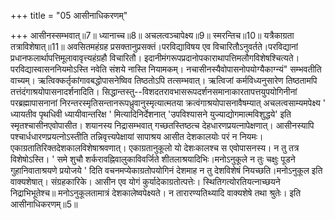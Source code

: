 +++
title = "05 आसीनाधिकरणम्"

+++
आसीनस्सम्भवात्॥7॥ ध्यानाच्च॥8॥ अचलत्वञ्चापेक्ष्य॥9॥ स्मरन्तिच॥10॥ यत्रैकाग्रता तत्राविशेषात्॥11॥ अवसितमहंग्रह प्रसक्तानुप्रसक्तं।परविद्याविषय एव विचारितौऽनुवर्तते।परविद्यानां प्रधानफलार्थापत्तिमूलावावृत्त्यहंग्रहौ विचारितौ। इदानीमंगरूपप्रदानोपकाराथापत्तिमलौगविशेषश्चित्यते। परविद्यास्वासननियमोऽस्ति नवेति संशये नास्ति नियामकम्। नचासीनस्यैवोपासनोपयोग्यैकाग्न्यं" सम्भवतीति वाच्यम्। ऋत्विक्कर्तृकांगावबद्धोपासनेष्विव तिष्ठतोऽपि तत्सम्भवात्। ऋत्विजां कर्मविध्यनुसारेण तिष्ठतामपि तत्तंदंगाश्रयोपासनादर्शनादिति। सिद्धान्तस्तु--विशदतरावभासरूपदर्शनसमानाकारतापत्तयुपयोगिनीनां परब्रह्मापासनानां निरन्तरस्मृतिसन्तानरूपध्रुवानुस्मृत्यात्मतया क्रत्वंगाश्रयोपासनावैषम्यात् अचलत्वसाम्यमपेक्ष्य ' ध्यायतीव पृथधिवी ध्यायीवान्तरिक्ष ' मित्यादिनिर्देशनात् 'उपविश्यासने युज्याद्योगमात्मविशुद्धये' इति स्मृतश्चासीनएवोपासीत। शयानस्य निद्रासम्भवात् गच्छतस्तिष्ठत्च देहधारणप्रयत्नापेक्षणात्। आसीनस्यापि पश्चार्धधारणप्रयत्नोऽस्तीति तन्निवृत्त्यपेक्षायां सापाश्रय आसीत देशकालयोः परं न नियमः। एकाग्रतातिरिक्तदेशकालविशेषाश्रवणात्। एकाग्रतानुकूलो यो देशःकालश्च स एवोपासनस्य। न तु तत्र विशेषोऽस्ति। ' समे शुचौ शर्करावह्निवालुकाविवर्जिते शीतलाश्रयादिभिः।मनोऽनुकूले न तुः चक्षुः पूडने गुहानिवाताश्रयणे प्रयोजये ' दिति वचनमप्येकाग्रतोपयोगिनं देशमाह न तु देशविशेषं नियच्छति।मनोऽनुकूल इति वाक्यशेषात्। संग्रहकारिके। आसीन एव योगं कुर्यादेकाग्रतोत्पत्तेः। स्थितिगत्योरतियत्नाच्छयने निद्राभिभूतेश्च॥ मनोऽनुकूलतामात्रं देशकालेष्वपेक्ष्यते। न तारारण्यतिथ्यादि वाक्यशेषे तथा श्रुतेः। इति आसीनाधिकरणम्॥5॥